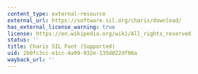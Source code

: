 ```yaml
---
content_type: external-resource
external_url: https://software.sil.org/charis/download/
has_external_license_warning: true
license: https://en.wikipedia.org/wiki/All_rights_reserved
status: ''
title: Charis SIL Font (Supported)
uid: 2b0fc3cc-e1cc-4a99-932e-135d022df96a
wayback_url: ''
---
```

